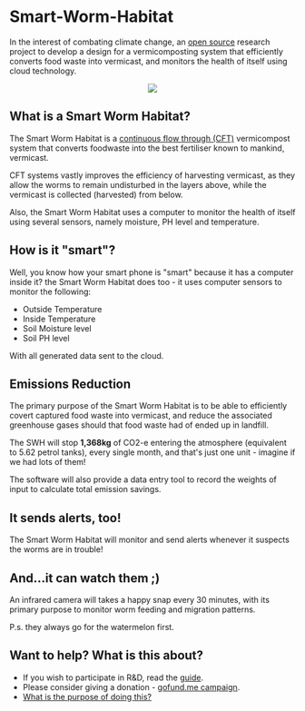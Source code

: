 # Smart-Worm-Habitat

In the interest of combating climate change, an [open source](https://github.com/danielneil/Smart-Worm-Habitat/blob/main/doc/what-does-opensource-mean.MD) research project to develop a design for a vermicomposting system that efficiently converts food waste into vermicast, and monitors the health of itself using cloud technology. 

<p align="center">
  <img src="https://github.com/danielneil/Smart-Worm-Habitat/blob/main/images/cad-concept2.png?raw=true">
</p>

## What is a Smart Worm Habitat? 

The Smart Worm Habitat is a [continuous flow through (CFT)](https://urbanwormcompany.com/complete-guide-to-continuous-flow-vermicomposting/) vermicompost system that converts foodwaste into the best fertiliser known to mankind, vermicast.

CFT systems vastly improves the efficiency of harvesting vermicast, as they allow the worms to remain undisturbed in the layers above, while the vermicast is collected (harvested) from below.   

Also, the Smart Worm Habitat uses a computer to monitor the health of itself using several sensors, namely moisture, PH level and temperature.

## How is it "smart"? 

Well, you know how your smart phone is "smart" because it has a computer inside it? the Smart Worm Habitat does too - it uses computer sensors to monitor the following: 

* Outside Temperature
* Inside Temperature 
* Soil Moisture level
* Soil PH level 

With all generated data sent to the cloud.

## Emissions Reduction 

The primary purpose of the Smart Worm Habitat is to be able to efficiently covert captured food waste into vermicast, and reduce the associated greenhouse gases should that food waste had of ended up in landfill.

The SWH will stop **1,368kg** of CO2-e entering the atmosphere (equivalent to 5.62 petrol tanks), every single month, and that's just one unit - imagine if we had lots of them!

The software will also provide a data entry tool to record the weights of input to calculate total emission savings.

## It sends alerts, too!

The Smart Worm Habitat will monitor and send alerts whenever it suspects the worms are in trouble! 

## And...it can watch them ;)

An infrared camera will takes a happy snap every 30 minutes, with its primary purpose to monitor worm feeding and migration patterns.

P.s. they always go for the watermelon first. 

## Want to help? What is this about?

* If you wish to participate in R&D, read the [guide](https://github.com/danielneil/Smart-Worm-Habitat/tree/main/engineering).
* Please consider giving a donation - [gofund.me campaign](https://gofund.me/1dbc1ac6).
* [What is the purpose of doing this?](https://github.com/danielneil/Smart-Worm-Habitat/blob/main/doc/mantra.md)

